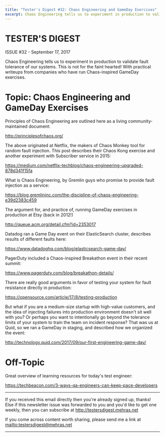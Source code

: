 ```yaml
---
title: "Tester's Digest #32: Chaos Engineering and GameDay Exercises"
excerpt: Chaos Engineering tells us to experiment in production to validate fault tolerance of our systems. This is not for the faint hearted! With practical writeups from companies who have run Chaos-inspired GameDay exercises.
---
```


TESTER'S DIGEST
===============
ISSUE #32 - September 17, 2017

Chaos Engineering tells us to experiment in production to validate fault tolerance of our systems. This is not for the faint hearted! With practical writeups from companies who have run Chaos-inspired GameDay exercises.

Topic: Chaos Engineering and GameDay Exercises
==============================================

Principles of Chaos Engineering are outlined here as a living community-maintained document:

<http://principlesofchaos.org/>

The above originated at Netflix, the makers of Chaos Monkey tool for random fault injection. This post describes their Chaos Kong exercise and another experiment with Subscriber service in 2015:

<https://medium.com/netflix-techblog/chaos-engineering-upgraded-878d341f15fa>

What is Chaos Engineering, by Gremlin guys who promise to provide fault injection as a service:

<https://blog.gremlininc.com/the-discipline-of-chaos-engineering-e39d2383c459>

The argument for, and practice of, running GameDay exercises in production at Etsy (back in 2012!)

<http://queue.acm.org/detail.cfm?id=2353017>

Datadog ran a Game Day event on their ElasticSearch cluster, describes results of different faults here:

<https://www.datadoghq.com/blog/elasticsearch-game-day/>

PagerDuty included a Chaos-inspired Breakathon event in their recent summit:

<https://www.pagerduty.com/blog/breakathon-details/>

There are really good arguments in favor of testing your system for fault resistance directly in production:

<https://opensource.com/article/17/8/testing-production>

But what if you are a medium-size startup with high-value customers, and the idea of injecting failures into production environment doesn't sit well with you? Or perhaps you want to intentionally go beyond the tolerance limits of your system to train the team on incident response? That was us at Quid, so we ran a GameDay in staging, and described how we organized the event:

<http://technology.quid.com/2017/09/our-first-engineering-game-day/>

Off-Topic
=========

Great overview of learning resources for today's test engineer:

<https://techbeacon.com/3-ways-qa-engineers-can-keep-pace-developers>

---

If you received this email directly then you're already signed up, thanks! Else
if this newsletter issue was forwarded to you and you'd like to get one weekly,
then you can subscribe at <http://testersdigest.mehras.net>

If you come across content worth sharing, please send me a link at
<mailto:testersdigest@mehras.net>

---
